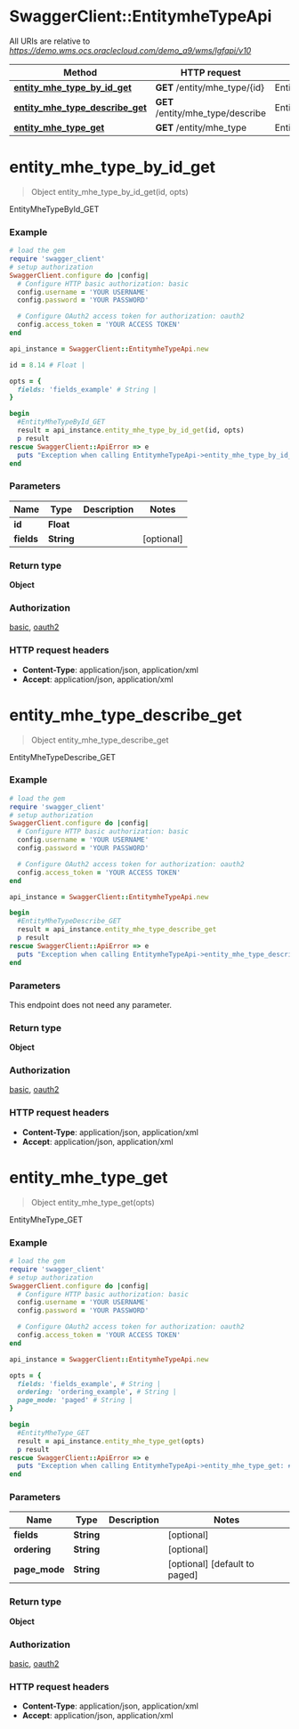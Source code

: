 # SwaggerClient::EntitymheTypeApi

All URIs are relative to *https://demo.wms.ocs.oraclecloud.com/demo_a9/wms/lgfapi/v10*

Method | HTTP request | Description
------------- | ------------- | -------------
[**entity_mhe_type_by_id_get**](EntitymheTypeApi.md#entity_mhe_type_by_id_get) | **GET** /entity/mhe_type/{id} | EntityMheTypeById_GET
[**entity_mhe_type_describe_get**](EntitymheTypeApi.md#entity_mhe_type_describe_get) | **GET** /entity/mhe_type/describe | EntityMheTypeDescribe_GET
[**entity_mhe_type_get**](EntitymheTypeApi.md#entity_mhe_type_get) | **GET** /entity/mhe_type | EntityMheType_GET


# **entity_mhe_type_by_id_get**
> Object entity_mhe_type_by_id_get(id, opts)

EntityMheTypeById_GET



### Example
```ruby
# load the gem
require 'swagger_client'
# setup authorization
SwaggerClient.configure do |config|
  # Configure HTTP basic authorization: basic
  config.username = 'YOUR USERNAME'
  config.password = 'YOUR PASSWORD'

  # Configure OAuth2 access token for authorization: oauth2
  config.access_token = 'YOUR ACCESS TOKEN'
end

api_instance = SwaggerClient::EntitymheTypeApi.new

id = 8.14 # Float | 

opts = { 
  fields: 'fields_example' # String | 
}

begin
  #EntityMheTypeById_GET
  result = api_instance.entity_mhe_type_by_id_get(id, opts)
  p result
rescue SwaggerClient::ApiError => e
  puts "Exception when calling EntitymheTypeApi->entity_mhe_type_by_id_get: #{e}"
end
```

### Parameters

Name | Type | Description  | Notes
------------- | ------------- | ------------- | -------------
 **id** | **Float**|  | 
 **fields** | **String**|  | [optional] 

### Return type

**Object**

### Authorization

[basic](../README.md#basic), [oauth2](../README.md#oauth2)

### HTTP request headers

 - **Content-Type**: application/json, application/xml
 - **Accept**: application/json, application/xml



# **entity_mhe_type_describe_get**
> Object entity_mhe_type_describe_get

EntityMheTypeDescribe_GET



### Example
```ruby
# load the gem
require 'swagger_client'
# setup authorization
SwaggerClient.configure do |config|
  # Configure HTTP basic authorization: basic
  config.username = 'YOUR USERNAME'
  config.password = 'YOUR PASSWORD'

  # Configure OAuth2 access token for authorization: oauth2
  config.access_token = 'YOUR ACCESS TOKEN'
end

api_instance = SwaggerClient::EntitymheTypeApi.new

begin
  #EntityMheTypeDescribe_GET
  result = api_instance.entity_mhe_type_describe_get
  p result
rescue SwaggerClient::ApiError => e
  puts "Exception when calling EntitymheTypeApi->entity_mhe_type_describe_get: #{e}"
end
```

### Parameters
This endpoint does not need any parameter.

### Return type

**Object**

### Authorization

[basic](../README.md#basic), [oauth2](../README.md#oauth2)

### HTTP request headers

 - **Content-Type**: application/json, application/xml
 - **Accept**: application/json, application/xml



# **entity_mhe_type_get**
> Object entity_mhe_type_get(opts)

EntityMheType_GET



### Example
```ruby
# load the gem
require 'swagger_client'
# setup authorization
SwaggerClient.configure do |config|
  # Configure HTTP basic authorization: basic
  config.username = 'YOUR USERNAME'
  config.password = 'YOUR PASSWORD'

  # Configure OAuth2 access token for authorization: oauth2
  config.access_token = 'YOUR ACCESS TOKEN'
end

api_instance = SwaggerClient::EntitymheTypeApi.new

opts = { 
  fields: 'fields_example', # String | 
  ordering: 'ordering_example', # String | 
  page_mode: 'paged' # String | 
}

begin
  #EntityMheType_GET
  result = api_instance.entity_mhe_type_get(opts)
  p result
rescue SwaggerClient::ApiError => e
  puts "Exception when calling EntitymheTypeApi->entity_mhe_type_get: #{e}"
end
```

### Parameters

Name | Type | Description  | Notes
------------- | ------------- | ------------- | -------------
 **fields** | **String**|  | [optional] 
 **ordering** | **String**|  | [optional] 
 **page_mode** | **String**|  | [optional] [default to paged]

### Return type

**Object**

### Authorization

[basic](../README.md#basic), [oauth2](../README.md#oauth2)

### HTTP request headers

 - **Content-Type**: application/json, application/xml
 - **Accept**: application/json, application/xml




